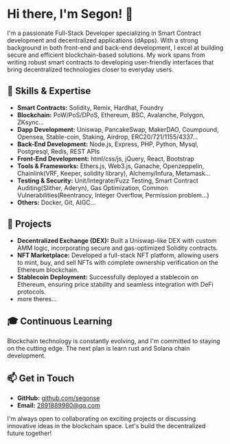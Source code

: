 # Hi there, I'm Segon! 👋

I'm a passionate Full-Stack Developer specializing in Smart Contract development and decentralized applications (dApps). With a strong background in both front-end and back-end development, I excel at building secure and efficient blockchain-based solutions. My work spans from writing robust smart contracts to developing user-friendly interfaces that bring decentralized technologies closer to everyday users.

## 🌟 Skills & Expertise

- **Smart Contracts:** Solidity, Remix, Hardhat, Foundry
- **Blockchain:** PoW/PoS/DPoS, Ethereum, BSC, Avalanche, Polygon, ZKsync...
- **Dapp Development:** Uniswap, PancakeSwap, MakerDAO, Coumpound, Opensea, Stable-coin, Staking, Airdrop, ERC20/721/1155/4337...
- **Back-End Development:** Node.js, Express, PHP, Python, Mysql, Postgresql, Redis, REST APIs
- **Front-End Development:** html/css/js, jQuery, React, Bootstrap
- **Tools & Frameworks:** Ethers.js, Web3.js, Ganache, Openzeppelin, Chainlink(VRF, Keeper, solidity library), Alchemy/Infura, Metamask...
- **Testing & Security:** Unit/Integrate/Fuzz Testing, Smart Contract Auditing(Slither, Aderyn), Gas Optimization, Common Vulnerabilities(Reentrancy, Integer Overflow, Permission problem...)
- **Others:** Docker, Git, AIGC...

## 🚀 Projects

- **Decentralized Exchange (DEX):** Built a Uniswap-like DEX with custom AMM logic, incorporating secure and gas-optimized Solidity contracts.
- **NFT Marketplace:** Developed a full-stack NFT platform, allowing users to mint, buy, and sell NFTs with complete ownership verification on the Ethereum blockchain.
- **Stablecoin Deployment:** Successfully deployed a stablecoin on Ethereum, ensuring price stability and seamless integration with DeFi protocols.
- more theres...

## 🎓 Continuous Learning

Blockchain technology is constantly evolving, and I'm committed to staying on the cutting edge. The next plan is learn rust and Solana chain development.

## 📫 Get in Touch

- **GitHub:** [github.com/segonse](https://github.com/segonse)
- **Email:** 2891889980@qq.com

I'm always open to collaborating on exciting projects or discussing innovative ideas in the blockchain space. Let's build the decentralized future together!

